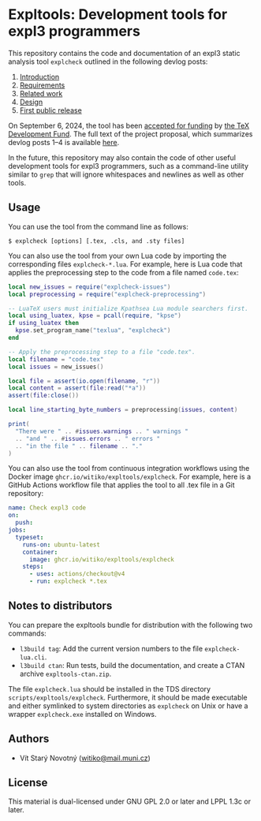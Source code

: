 # Expltools: Development tools for expl3 programmers

This repository contains the code and documentation of an expl3 static analysis tool `explcheck` outlined in the following devlog posts:

1. [Introduction][1]
2. [Requirements][2]
3. [Related work][3]
4. [Design][4]
5. [First public release][5]

On September 6, 2024, the tool has been [accepted for funding][6] by [the TeX Development Fund][7].
The full text of the project proposal, which summarizes devlog posts 1–4 is available [here][8].

In the future, this repository may also contain the code of other useful development tools for expl3 programmers, such as a command-line utility similar to `grep` that will ignore whitespaces and newlines as well as other tools.

 [1]: https://witiko.github.io/Expl3-Linter-1/
 [2]: https://witiko.github.io/Expl3-Linter-2/
 [3]: https://witiko.github.io/Expl3-Linter-3/
 [4]: https://witiko.github.io/Expl3-Linter-4/
 [5]: https://witiko.github.io/Expl3-Linter-5/
 [6]: https://tug.org/tc/devfund/grants.html
 [7]: https://tug.org/tc/devfund/application.html
 [8]: https://tug.org/tc/devfund/documents/2024-09-expltools.pdf

## Usage

You can use the tool from the command line as follows:

```
$ explcheck [options] [.tex, .cls, and .sty files]
```

You can also use the tool from your own Lua code by importing the corresponding files `explcheck-*.lua`.
For example, here is Lua code that applies the preprocessing step to the code from a file named `code.tex`:

``` lua
local new_issues = require("explcheck-issues")
local preprocessing = require("explcheck-preprocessing")

-- LuaTeX users must initialize Kpathsea Lua module searchers first.
local using_luatex, kpse = pcall(require, "kpse")
if using_luatex then
  kpse.set_program_name("texlua", "explcheck")
end

-- Apply the preprocessing step to a file "code.tex".
local filename = "code.tex"
local issues = new_issues()

local file = assert(io.open(filename, "r"))
local content = assert(file:read("*a"))
assert(file:close())

local line_starting_byte_numbers = preprocessing(issues, content)

print(
  "There were " .. #issues.warnings .. " warnings "
  .. "and " .. #issues.errors .. " errors "
  .. "in the file " .. filename .. "."
)
```

You can also use the tool from continuous integration workflows using the Docker image `ghcr.io/witiko/expltools/explcheck`.
For example, here is a GitHub Actions workflow file that applies the tool to all .tex file in a Git repository:

``` yaml
name: Check expl3 code
on:
  push:
jobs:
  typeset:
    runs-on: ubuntu-latest
    container:
      image: ghcr.io/witiko/expltools/explcheck
    steps:
      - uses: actions/checkout@v4
      - run: explcheck *.tex
```

## Notes to distributors

You can prepare the expltools bundle for distribution with the following two commands:

- `l3build tag`: Add the current version numbers to the file `explcheck-lua.cli`.
- `l3build ctan`: Run tests, build the documentation, and create a CTAN archive `expltools-ctan.zip`.

The file `explcheck.lua` should be installed in the TDS directory `scripts/expltools/explcheck`. Furthermore, it should be made executable and either symlinked to system directories as `explcheck` on Unix or have a wrapper `explcheck.exe` installed on Windows.

## Authors

- Vít Starý Novotný (<witiko@mail.muni.cz>)

## License

This material is dual-licensed under GNU GPL 2.0 or later and LPPL 1.3c or later.
